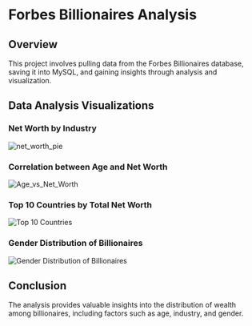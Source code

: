 # Forbes Billionaires Analysis

## Overview
This project involves pulling data from the Forbes Billionaires database, saving it into MySQL, and gaining insights through analysis and visualization.

## Data Analysis Visualizations

### Net Worth by Industry
![net_worth_pie](https://github.com/user-attachments/assets/15176ee2-2faf-4188-a24d-991094d2d806)

### Correlation between Age and Net Worth
![Age_vs_Net_Worth](https://github.com/user-attachments/assets/0cc2a409-49dd-4a6b-bd93-0a681ce7ba53)

### Top 10 Countries by Total Net Worth
![Top 10 Countries](https://github.com/user-attachments/assets/3301a77e-9365-45c3-b150-5b6da7064f8e)

### Gender Distribution of Billionaires
![Gender Distribution of Billionaires](https://github.com/user-attachments/assets/87ac5e52-249d-4553-af0d-bd0e9ff29ad6)



## Conclusion
The analysis provides valuable insights into the distribution of wealth among billionaires, including factors such as age, industry, and gender.


